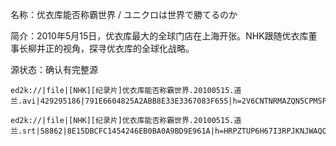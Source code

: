 名称：优衣库能否称霸世界 / ユニクロは世界で勝てるのか

简介：2010年5月15日，优衣库最大的全球门店在上海开张。NHK跟随优衣库董事长柳井正的视角，探寻优衣库的全球化战略。

源状态：确认有完整源

```
ed2k://|file|[NHK][纪录片]优衣库能否称霸世界.20100515.道兰.avi|429295186|791E6604825A2ABB8E33E3367083F655|h=2V6CNTNRMAZQN5CPMSPWGE3QHJY7KR6K|/

ed2k://|file|[NHK][纪录片]优衣库能否称霸世界.20100515.道兰.srt|58862|8E15DBCFC1454246EB0BA0A9BD9E961A|h=HRPZTUP6H67I3RPJKNJWAQO2RMDKWZTI|/
```
